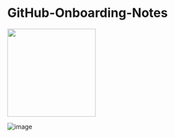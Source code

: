 # GitHub-Onboarding-Notes

<img src="https://github.com/user-attachments/assets/cd1a05cc-21d1-40ba-aeec-443b27b870a2" width="200" style="height:auto;" />

![image](https://github.com/user-attachments/assets/cd1a05cc-21d1-40ba-aeec-443b27b870a2)
